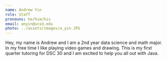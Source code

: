 ```yaml
---
name: Andrew Yin
role: Staff
pronouns: he/him/his
email: anyin@ucsd.edu
photo: ../assets/images/a_yin.JPG
---
```

Hey, my name is Andrew and I am a 2nd year data science and math major. In my free time I like playing video games and drawing. This is my first quarter tutoring for DSC 30 and I am excited to help you all out with Java.

